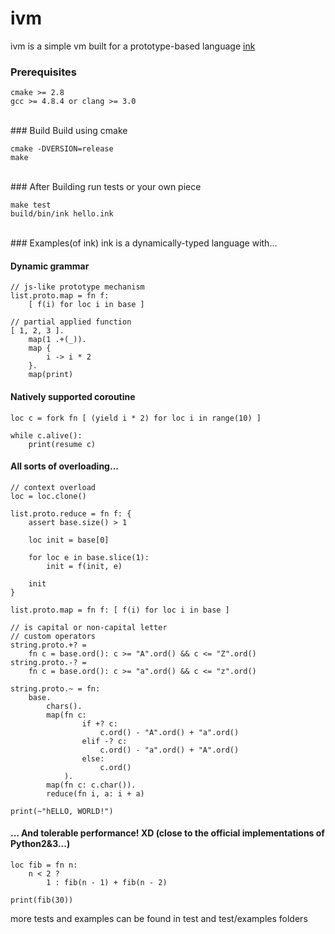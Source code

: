 # ivm
ivm is a simple vm built for a prototype-based language [ink](https://github.com/rod-lin/ink "ink")
<br>
### Prerequisites
    cmake >= 2.8
	gcc >= 4.8.4 or clang >= 3.0
<br>
### Build
Build using cmake

	cmake -DVERSION=release
	make
<br>
### After Building
run tests or your own piece

	make test
	build/bin/ink hello.ink
<br>
### Examples(of ink)
ink is a dynamically-typed language with...

#### Dynamic grammar
	
	// js-like prototype mechanism
	list.proto.map = fn f:
		[ f(i) for loc i in base ]

	// partial applied function
	[ 1, 2, 3 ].
		map(1 .+(_)).
		map {
			i -> i * 2
		}.
		map(print)


#### Natively supported coroutine

	loc c = fork fn [ (yield i * 2) for loc i in range(10) ]
	
	while c.alive():
		print(resume c)


#### All sorts of overloading...

	// context overload
	loc = loc.clone()

	list.proto.reduce = fn f: {
		assert base.size() > 1

		loc init = base[0]
		
		for loc e in base.slice(1):
			init = f(init, e)

		init
	}

	list.proto.map = fn f: [ f(i) for loc i in base ]

	// is capital or non-capital letter
	// custom operators
	string.proto.+? =
		fn c = base.ord(): c >= "A".ord() && c <= "Z".ord()
	string.proto.-? =
		fn c = base.ord(): c >= "a".ord() && c <= "z".ord()

	string.proto.~ = fn:
		base.
			chars().
			map(fn c:
					if +? c:
						c.ord() - "A".ord() + "a".ord()
					elif -? c:
						c.ord() - "a".ord() + "A".ord()
					else:
						c.ord()
				).
			map(fn c: c.char()).
			reduce(fn i, a: i + a)

	print(~"hELLO, WORLD!")

#### ... And tolerable performance! XD (close to the official implementations of Python2&3...)
	
	loc fib = fn n:
		n < 2 ?
			1 : fib(n - 1) + fib(n - 2)

	print(fib(30))

more tests and examples can be found in test and test/examples folders
